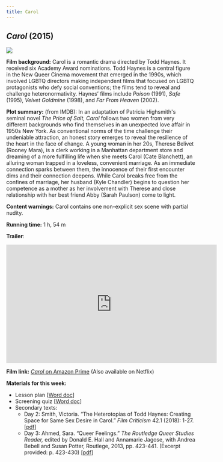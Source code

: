 ```yaml
---
title: Carol
---
```

## *Carol* (2015)

<a href="https://www.mauvais-genres.com/20096-thickbox_default/carol-movie-poster-15x21-in-2016-todd-haynes-cate-blanchett-rooney-mara.jpg">
<img src="https://www.mauvais-genres.com/20096-thickbox_default/carol-movie-poster-15x21-in-2016-todd-haynes-cate-blanchett-rooney-mara.jpg" class="poster">
</a>

**Film background:** Carol is a romantic drama directed by Todd Haynes. It received six Academy Award nominations. Todd Haynes is a central figure in the New Queer Cinema movement that emerged in the 1990s, which involved LGBTQ directors making independent films that focused on LGBTQ protagonists who defy social conventions; the films tend to reveal and challenge heteronormativity. Haynes’ films include *Poison* (1991), *Safe* (1995), *Velvet Goldmine* (1998), and *Far From Heaven* (2002).

**Plot summary:** (from IMDB): In an adaptation of Patricia Highsmith's seminal novel *The Price of Salt,* *Carol* follows two women from very different backgrounds who find themselves in an unexpected love affair in 1950s New York. As conventional norms of the time challenge their undeniable attraction, an honest story emerges to reveal the resilience of the heart in the face of change. A young woman in her 20s, Therese Belivet (Rooney Mara), is a clerk working in a Manhattan department store and dreaming of a more fulfilling life when she meets Carol (Cate Blanchett), an alluring woman trapped in a loveless, convenient marriage. As an immediate connection sparks between them, the innocence of their first encounter dims and their connection deepens. While Carol breaks free from the confines of marriage, her husband (Kyle Chandler) begins to question her competence as a mother as her involvement with Therese and close relationship with her best friend Abby (Sarah Paulson) come to light.

**Content warnings:** Carol contains one non-explicit sex scene with partial nudity.

**Running time:** 1 h, 54 m

**Trailer**:
<div class="video-container">
<iframe width="560" height="315" src="https://www.youtube.com/embed/679wr31SXWk" frameborder="0" allow="accelerometer; autoplay; clipboard-write; encrypted-media; gyroscope; picture-in-picture" allowfullscreen></iframe>
</div>

**Film link:** [*Carol* on Amazon Prime](https://www.amazon.com/Carol-Cate-Blanchett/dp/B01A9RC4RK) (Also available on Netflix)

**Materials for this week:**
*	Lesson plan [<a href="/modules/unit 2: drama/Carol LP.docx"  download>Word doc</a>]
* Screening quiz [<a href="/modules/unit 2: drama/Carol Screening Quiz.docx"  download>Word doc</a>]
*	Secondary texts:
    * Day 2: Smith, Victoria. “The Heterotopias of Todd Haynes: Creating Space for Same Sex Desire in Carol.” *Film Criticism* 42.1 (2018): 1-27. [<a href="/modules/unit 2: drama/The Heterotopias of Todd Haynes_ Creating Space for Same Sex Desire in Carol.pdf" download>pdf</a>]
    * Day 3: Ahmed, Sara. “Queer Feelings.” *The Routledge Queer Studies Reader,* edited by Donald E. Hall and Annamarie Jagose, with Andrea Bebell and Susan Potter, Routlege, 2013, pp. 423-441. (Excerpt provided: p. 423-430) [<a href="/modules/unit 2: drama/Sara Ahmed.pdf" download>pdf</a>]
